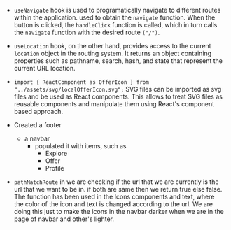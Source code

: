 - `useNavigate` hook is used to programatically navigate to different routes within the application. used to obtain the `navigate` function. When the button is clicked, the `handleClick` function is called, which in turn calls the `navigate` function with the desired route `("/")`.  
- `useLocation` hook, on the other hand, provides access to the current `location` object in the routing system. It returns an object containing properties such as pathname, search, hash, and state that represent the current URL location.

- `import { ReactComponent as OfferIcon } from "../assets/svg/localOfferIcon.svg";`
SVG files can be imported as svg files and be used as React components. This allows
to treat SVG files as reusable components and manipulate them using React's component based approach.  

- Created a footer
    - a navbar 
        - populated it with items, such as 
            + Explore
            + Offer
            + Profile

- `pathMatchRoute` in we are checking if the url that we are currently is the url that we want to be in. if both are same then we return true else false. The function has been used in the Icons components and text, where the color of the icon and text is changed according to the url. We are doing this just to make the icons in the navbar darker when we are in the page of navbar and other's lighter. 